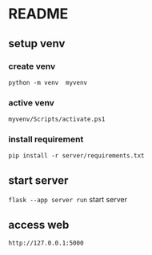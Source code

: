 # README

## setup venv

### create venv
`python -m venv  myvenv` 
### active venv
`myvenv/Scripts/activate.ps1`
### install requirement
`pip install -r server/requirements.txt`


## start server
`flask --app server run`  start server  

## access web
`http://127.0.0.1:5000`



